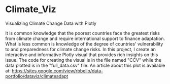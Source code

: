 # Climate_Viz
Visualizing Climate Change Data with Plotly

It is common knowledge that the poorest countries face the greatest risks from climate change and require international support to finance adaptation. What is less common is knowledge of the degree of countries' vulnerability to and preparedness for climate change risks. In this project, I create an interactive and informative Plotly visual that provides rich insights on this issue. The code for creating the visual is in the file named "CCV" while the data plotted is in the "full_data.csv" file. An article about this plot is available at: https://sites.google.com/view/rbbello/data-portfolio/dataviz/climateadapt

